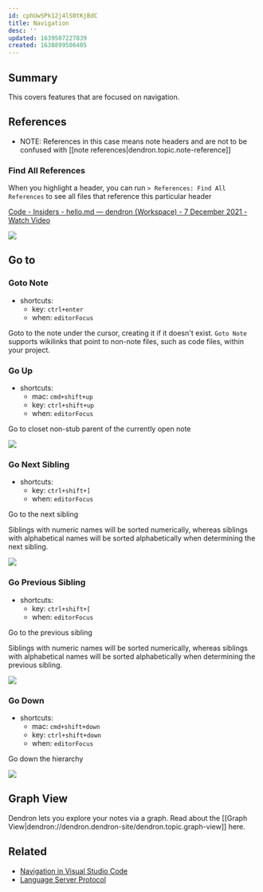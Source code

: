 ```yaml
---
id: cphUwSPk12j4lS0tKjBdC
title: Navigation
desc: ''
updated: 1639507227839
created: 1638899506405
---
```


## Summary

This covers features that are focused on navigation.

## References

- NOTE: References in this case means note headers and are not to be confused with [[note references|dendron.topic.note-reference]] 

### Find All References

When you highlight a header, you can run `> References: Find All References` to see all files that reference this particular header


<a href="https://www.loom.com/share/c4fdd88be98d4fc58b4a4f9765eb9e89">
    <p>Code - Insiders - hello.md — dendron (Workspace) - 7 December 2021 - Watch Video</p>
    <img style="" src="https://cdn.loom.com/sessions/thumbnails/c4fdd88be98d4fc58b4a4f9765eb9e89-with-play.gif">
</a>

## Go to

### Goto Note
- shortcuts:
  - key: `ctrl+enter`
  - when: `editorFocus`

Goto to the note under the cursor, creating it if it doesn't exist. `Goto Note` supports wikilinks that point to non-note files, such as code files, within your project.

### Go Up

- shortcuts:
  - mac: `cmd+shift+up`
  - key: `ctrl+shift+up`
  - when: `editorFocus`

Go to closet non-stub parent of the currently open note

![](https://foundation-prod-assetspublic53c57cce-8cpvgjldwysl.s3-us-west-2.amazonaws.com/assets/images/hierarchy.go-up.gif)

### Go Next Sibling

- shortcuts:
  - key: `ctrl+shift+]`
  - when: `editorFocus`

Go to the next sibling

Siblings with numeric names will be sorted numerically, whereas siblings with alphabetical names will be sorted alphabetically when determining the next sibling.

![](https://foundation-prod-assetspublic53c57cce-8cpvgjldwysl.s3-us-west-2.amazonaws.com/assets/images/hierarchy.go-sibling.gif)

### Go Previous Sibling

- shortcuts:
  - key: `ctrl+shift+[`
  - when: `editorFocus`

Go to the previous sibling

Siblings with numeric names will be sorted numerically, whereas siblings with alphabetical names will be sorted alphabetically when determining the previous sibling.

![](https://foundation-prod-assetspublic53c57cce-8cpvgjldwysl.s3-us-west-2.amazonaws.com/assets/images/hierarchy.go-sibling.gif)

### Go Down

- shortcuts:
  - mac: `cmd+shift+down`
  - key: `ctrl+shift+down`
  - when: `editorFocus`

Go down the hierarchy

![](https://foundation-prod-assetspublic53c57cce-8cpvgjldwysl.s3-us-west-2.amazonaws.com/assets/images/hierarchy.go-down.gif)

## Graph View
Dendron lets you explore your notes via a graph. Read about the [[Graph View|dendron://dendron.dendron-site/dendron.topic.graph-view]] here.

## Related

- [Navigation in Visual Studio Code](https://code.visualstudio.com/docs/editor/editingevolved)
- [Language Server Protocol](https://microsoft.github.io/language-server-protocol/) 

